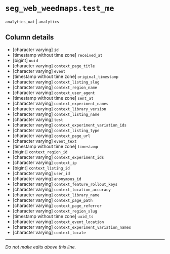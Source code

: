 # `seg_web_weedmaps.test_me`
`analytics_uat` | `analytics`

## Column details
* [character varying] `id`
* [timestamp without time zone] `received_at`
* [bigint]    `uuid`
* [character varying] `context_page_title`
* [character varying] `event`
* [timestamp without time zone] `original_timestamp`
* [character varying] `context_listing_slug`
* [character varying] `context_region_name`
* [character varying] `context_user_agent`
* [timestamp without time zone] `sent_at`
* [character varying] `context_experiment_names`
* [character varying] `context_library_version`
* [character varying] `context_listing_name`
* [character varying] `test`
* [character varying] `context_experiment_variation_ids`
* [character varying] `context_listing_type`
* [character varying] `context_page_url`
* [character varying] `event_text`
* [timestamp without time zone] `timestamp`
* [bigint]    `context_region_id`
* [character varying] `context_experiment_ids`
* [character varying] `context_ip`
* [bigint]    `context_listing_id`
* [character varying] `user_id`
* [character varying] `anonymous_id`
* [character varying] `context_feature_rollout_keys`
* [character varying] `context_location_accuracy`
* [character varying] `context_library_name`
* [character varying] `context_page_path`
* [character varying] `context_page_referrer`
* [character varying] `context_region_slug`
* [timestamp without time zone] `uuid_ts`
* [character varying] `context_event_location`
* [character varying] `context_experiment_variation_names`
* [character varying] `context_locale`

-------------------------------------------------------------------------------
*Do not make edits above this line.*
